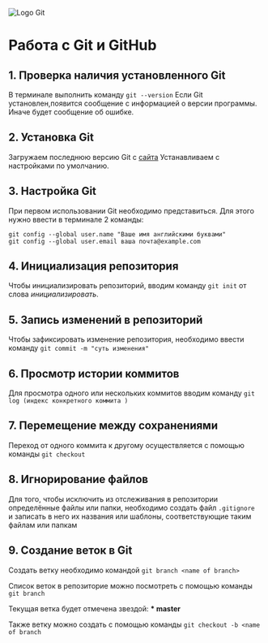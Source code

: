 ![Logo Git](git-logo.png)
# Работа с Git и GitHub

## 1. Проверка наличия установленного Git
В терминале выполнить команду `git --version`
Если Git установлен,появится сообщение с информацией о версии программы. Иначе будет сообщение об ошибке.

## 2. Установка Git
Загружаем последнюю версию Git с [сайта](https://git-scm.com/downloads) 
Устанавливаем с настройками по умолчанию.

## 3. Настройка Git
При первом использовании Git необходимо представиться.
Для этого нужно ввести в терминале 2 команды:
```
git config --global user.name "Ваше имя английскими буквами"
git config --global user.email ваша почта@example.com

```

## 4. Инициализация репозитория
Чтобы инициализировать репозиторий, вводим команду `git init` от слова *инициализировать*.

## 5. Запись изменений в репозиторий
Чтобы зафиксировать изменение репозитория, необходимо ввести команду `git commit -m "суть изменения"`

## 6. Просмотр истории коммитов
Для просмотра одного или нескольких коммитов вводим команду `git log (индекс конкретного коммита )`

## 7. Перемещение между сохранениями
Переход от одного коммита к другому осуществляется с помощью команды `git checkout`

## 8. Игнорирование файлов
Для того, чтобы исключить из отслеживания в репозитории определённые файлы или папки, необходимо создать файл `.gitignore ` и записать в него их названия или шаблоны, соответствующие таким файлам или папкам

## 9. Создание веток в Git
Создать ветку необходимо командой `git branch <name of branch>`

Список веток в репозиторие можно посмотреть с помощью команды `git branch`

Текущая ветка будет отмечена звездой: **\* master**

Также ветку можно создать с помощью команды `git checkout -b <name of branch`
